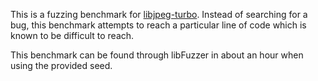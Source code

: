 This is a fuzzing benchmark for [libjpeg-turbo](https://github.com/libjpeg-turbo/libjpeg-turbo).
Instead of searching for a bug, this benchmark attempts to reach a particular line of code which is known to be difficult to reach.

This benchmark can be found through libFuzzer in about an hour when using the provided seed. 

